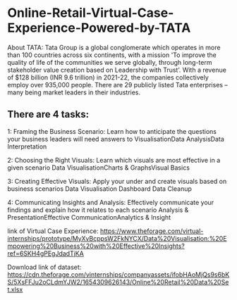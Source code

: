 # Online-Retail-Virtual-Case-Experience-Powered-by-TATA

About TATA:
Tata Group is a global conglomerate which operates in more than 100 countries across six continents, 
with a mission 'To improve the quality of life of the communities we serve globally, 
through long-term stakeholder value creation based on Leadership with Trust’. 
With a revenue of $128 billion (INR 9.6 trillion) in 2021-22, the companies collectively employ over 935,000 people. 
There are 29 publicly listed Tata enterprises – many being market leaders in their industries. 


<h2>There are 4 tasks:</h2>

1: Framing the Business Scenario:
Learn how to anticipate the questions your business leaders will need answers to
VisualisationData AnalysisData Interpretation

2: Choosing the Right Visuals:
Learn which visuals are most effective in a given scenario
Data VisualisationCharts & GraphsVisual Basics

3: Creating Effective Visuals:
Apply your under and create visuals based on business scenarios
Data Visualisation Dashboard Data Cleanup

4: Communicating Insights and Analysis:
Effectively communicate your findings and explain how it relates to each scenario
Analysis & PresentationEffective CommunicationAnalytics & Insight


link of Virtual Case Experience: https://www.theforage.com/virtual-internships/prototype/MyXvBcppsW2FkNYCX/Data%20Visualisation:%20Empowering%20Business%20with%20Effective%20Insights?ref=6SKH4gPEgJdadTjKA

Download link of dataset: https://cdn.theforage.com/vinternships/companyassets/ifobHAoMjQs9s6bKS/5XsFFJu2oCLdmYJW2/1654309626143/Online%20Retail%20Data%20Set.xlsx
